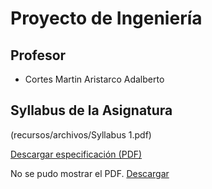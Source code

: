 # **Proyecto de Ingeniería**

## Profesor
- Cortes Martin Aristarco Adalberto

## Syllabus de la Asignatura

<object data="recursos/archivos/Syllabus 1.pdf">

(recursos/archivos/Syllabus 1.pdf)

[Descargar especificación (PDF)](recursos/archivos/Calendario.pdf)

<object data="recursos/archivos/Syllabus 1.pdf" type="application/pdf" width="100%" height="600">
  <p>No se pudo mostrar el PDF. <a href="../recursos/archivos/Calendario.pdf">Descargar</a></p>
</object>
